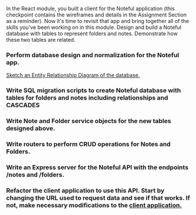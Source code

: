 In the React module, you built a client for the Noteful application (this checkpoint contains the wireframes and details in the Assignment Section as a reminder). Now it's time to revisit that app and bring together all of the skills you've been working on in this module. Design and build a Noteful database with tables to represent folders and notes. Demonstrate how these two tables are related.

### Perform database design and normalization for the Noteful app. 
[Sketch an Entity Relationship Diagram of the database.](https://app.diagrams.net/#G1nj1XSGxGMP_s_AG2DCCGuCYEU_m2zbrc)

### Write SQL migration scripts to create Noteful database with tables for folders and notes including relationships and CASCADES

### Write Note and Folder service objects for the new tables designed above.

### Write routers to perform CRUD operations for Notes and Folders.

### Write an Express server for the Noteful API with the endpoints /notes and /folders.

### Refactor the client application to use this API. Start by changing the URL used to request data and see if that works. If not, make necessary modifications to the [client application.](https://github.com/ChandaHubbard/Noteful-React-Client)
